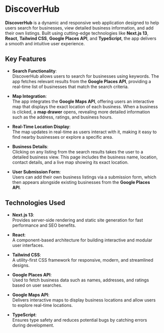 # **DiscoverHub**

**DiscoverHub** is a dynamic and responsive web application designed to help users search for businesses, view detailed business information, and add their own listings. Built using cutting-edge technologies like **Next.js 13**, **React**, **Tailwind CSS**, **Google Places API**, and **TypeScript**, the app delivers a smooth and intuitive user experience.

## **Key Features**

- **Search Functionality**:  
  DiscoverHub allows users to search for businesses using keywords. The app fetches relevant results from the **Google Places API**, providing a real-time list of businesses that match the search criteria.
  
- **Map Integration**:  
  The app integrates the **Google Maps API**, offering users an interactive map that displays the exact location of each business. When a business is clicked, a **map drawer** opens, revealing more detailed information such as the address, ratings, and business hours.
  
- **Real-Time Location Display**:  
  The map updates in real-time as users interact with it, making it easy to find nearby businesses or explore a specific area.

- **Business Details**:  
  Clicking on any listing from the search results takes the user to a detailed business view. This page includes the business name, location, contact details, and a live map showing its exact location.

- **User Submission Form**:  
  Users can add their own business listings via a submission form, which then appears alongside existing businesses from the **Google Places API**.

## **Technologies Used**

- **Next.js 13**:  
  Provides server-side rendering and static site generation for fast performance and SEO benefits.

- **React**:  
  A component-based architecture for building interactive and modular user interfaces.

- **Tailwind CSS**:  
  A utility-first CSS framework for responsive, modern, and streamlined designs.

- **Google Places API**:  
  Used to fetch business data such as names, addresses, and ratings based on user searches.

- **Google Maps API**:  
  Delivers interactive maps to display business locations and allow users to explore real-time locations.

- **TypeScript**:  
  Ensures type safety and reduces potential bugs by catching errors during development.
